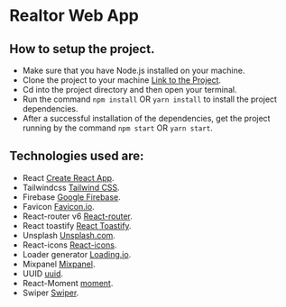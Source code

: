 # Realtor Web App

## How to setup the project.
 - Make sure that you have Node.js installed on your machine.
 - Clone the project to your machine [Link to the Project](https://github.com/adewale2018/realtor_project.git).
 - Cd into the project directory and then open your terminal.
 - Run the command `npm install` OR `yarn install` to install the project dependencies.
 - After a successful installation of the dependencies, get the project running by the command `npm start` OR `yarn start`.

## Technologies used are:
 - React [Create React App](https://github.com/facebook/create-react-app).
 - Tailwindcss [Tailwind CSS](https://v2.tailwindcss.com/docs).
 - Firebase [Google Firebase](https://firebase.google.com/).
 - Favicon [Favicon.io](https://favicon.io/).
 - React-router v6 [React-router](https://reactrouter.com/en/main).
 - React toastify [React Toastify](https://www.npmjs.com/package/react-toastify).
 - Unsplash [Unsplash.com](https://unsplash.com/).
 - React-icons [React-icons](https://react-icons.github.io/react-icons).
 - Loader generator [Loading.io](https://loading.io/).
 - Mixpanel [Mixpanel](https://mixpanel.com/).
 - UUID [uuid](https://www.npmjs.com/package/uuid).
 - React-Moment [moment](https://www.npmjs.com/package/react-moment).
 - Swiper [Swiper](https://swiperjs.com/).
